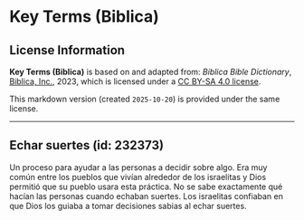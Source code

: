 # Key Terms (Biblica)

## License Information

**Key Terms (Biblica)** is based on and adapted from: _Biblica Bible Dictionary_, [Biblica, Inc.](https://www.biblica.com/), 2023, which is licensed under a [CC BY-SA 4.0 license](https://creativecommons.org/licenses/by-sa/4.0/legalcode.en).

This markdown version (created `2025-10-20`) is provided under the same license.



--------------------------------

## Echar suertes (id: 232373)

Un proceso para ayudar a las personas a decidir sobre algo. Era muy común entre los pueblos que vivían alrededor de los israelitas y Dios permitió que su pueblo usara esta práctica. No se sabe exactamente qué hacían las personas cuando echaban suertes. Los israelitas confiaban en que Dios los guiaba a tomar decisiones sabias al echar suertes.


